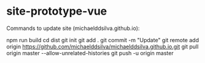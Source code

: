 # site-prototype-vue

Commands to update site (michaelddsilva.github.io):

npm run build
cd dist
git init
git add .
git commit -m "Update"
git remote add origin https://github.com/michaelddsilva/michaelddsilva.github.io.git
git pull origin master --allow-unrelated-histories
git push -u origin master